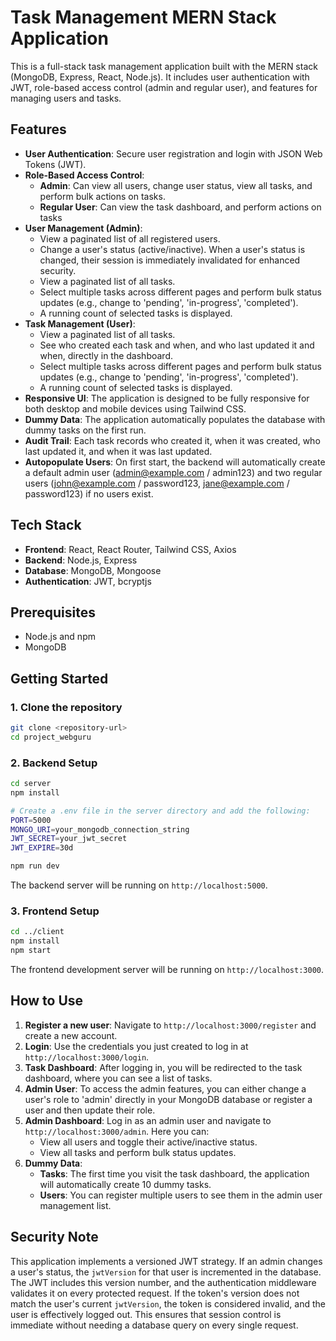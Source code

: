 # Task Management MERN Stack Application

This is a full-stack task management application built with the MERN stack (MongoDB, Express, React, Node.js). It includes user authentication with JWT, role-based access control (admin and regular user), and features for managing users and tasks.

## Features

- **User Authentication**: Secure user registration and login with JSON Web Tokens (JWT).
- **Role-Based Access Control**:
  - **Admin**: Can view all users, change user status, view all tasks, and perform bulk actions on tasks.
  - **Regular User**: Can view the task dashboard, and perform actions on tasks
- **User Management (Admin)**:
  - View a paginated list of all registered users.
  - Change a user's status (active/inactive). When a user's status is changed, their session is immediately invalidated for enhanced security.
  - View a paginated list of all tasks.
  - Select multiple tasks across different pages and perform bulk status updates (e.g., change to 'pending', 'in-progress', 'completed').
  - A running count of selected tasks is displayed.
- **Task Management (User)**:
  - View a paginated list of all tasks.
  - See who created each task and when, and who last updated it and when, directly in the dashboard.
  - Select multiple tasks across different pages and perform bulk status updates (e.g., change to 'pending', 'in-progress', 'completed').
  - A running count of selected tasks is displayed.
- **Responsive UI**: The application is designed to be fully responsive for both desktop and mobile devices using Tailwind CSS.
- **Dummy Data**: The application automatically populates the database with dummy tasks on the first run.
- **Audit Trail**: Each task records who created it, when it was created, who last updated it, and when it was last updated.
- **Autopopulate Users**: On first start, the backend will automatically create a default admin user (admin@example.com / admin123) and two regular users (john@example.com / password123, jane@example.com / password123) if no users exist.

## Tech Stack

- **Frontend**: React, React Router, Tailwind CSS, Axios
- **Backend**: Node.js, Express
- **Database**: MongoDB, Mongoose
- **Authentication**: JWT, bcryptjs

## Prerequisites

- Node.js and npm
- MongoDB

## Getting Started

### 1. Clone the repository

```bash
git clone <repository-url>
cd project_webguru
```

### 2. Backend Setup

```bash
cd server
npm install

# Create a .env file in the server directory and add the following:
PORT=5000
MONGO_URI=your_mongodb_connection_string
JWT_SECRET=your_jwt_secret
JWT_EXPIRE=30d

npm run dev
```

The backend server will be running on `http://localhost:5000`.

### 3. Frontend Setup

```bash
cd ../client
npm install
npm start
```

The frontend development server will be running on `http://localhost:3000`.

## How to Use

1.  **Register a new user**: Navigate to `http://localhost:3000/register` and create a new account.
2.  **Login**: Use the credentials you just created to log in at `http://localhost:3000/login`.
3.  **Task Dashboard**: After logging in, you will be redirected to the task dashboard, where you can see a list of tasks.
4.  **Admin User**: To access the admin features, you can either change a user's role to 'admin' directly in your MongoDB database or register a user and then update their role.
5.  **Admin Dashboard**: Log in as an admin user and navigate to `http://localhost:3000/admin`. Here you can:
    *   View all users and toggle their active/inactive status.
    *   View all tasks and perform bulk status updates.
6.  **Dummy Data**:
    *   **Tasks**: The first time you visit the task dashboard, the application will automatically create 10 dummy tasks.
    *   **Users**: You can register multiple users to see them in the admin user management list.

## Security Note

This application implements a versioned JWT strategy. If an admin changes a user's status, the `jwtVersion` for that user is incremented in the database. The JWT includes this version number, and the authentication middleware validates it on every protected request. If the token's version does not match the user's current `jwtVersion`, the token is considered invalid, and the user is effectively logged out. This ensures that session control is immediate without needing a database query on every single request. 